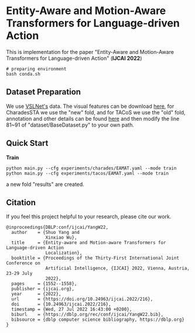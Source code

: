 # Entity-Aware and Motion-Aware Transformers for Language-driven Action

This is implementation for the paper "Entity-Aware and Motion-Aware Transformers for Language-driven Action" (**IJCAI 2022**)

```shell
# preparing environment
bash conda.sh
```

## Dataset Preparation
We use [VSLNet's](https://github.com/IsaacChanghau/VSLNet) data. The visual features can be download [here](https://app.box.com/s/h0sxa5klco6qve5ahnz50ly2nksmuedw), for CharadesSTA we use the "new" fold, and for TACoS we use the "old" fold, annotation and other details can be found [here](https://github.com/IsaacChanghau/VSLNet/tree/master/prepare)
and then modify the line 81~91 of "dataset/BaseDataset.py" to your own path.

## Quick Start
**Train**
```shell script
python main.py --cfg experiments/charades/EAMAT.yaml --mode train
python main.py --cfg experiments/tacos/EAMAT.yaml --mode train
```
a new fold "results" are created.

## Citation
If you feel this project helpful to your research, please cite our work.
```
@inproceedings{DBLP:conf/ijcai/YangW22,
  author    = {Shuo Yang and
               Xinxiao Wu},
  title     = {Entity-aware and Motion-aware Transformers for Language-driven Action
               Localization},
  booktitle = {Proceedings of the Thirty-First International Joint Conference on
               Artificial Intelligence, {IJCAI} 2022, Vienna, Austria, 23-29 July
               2022},
  pages     = {1552--1558},
  publisher = {ijcai.org},
  year      = {2022},
  url       = {https://doi.org/10.24963/ijcai.2022/216},
  doi       = {10.24963/ijcai.2022/216},
  timestamp = {Wed, 27 Jul 2022 16:43:00 +0200},
  biburl    = {https://dblp.org/rec/conf/ijcai/YangW22.bib},
  bibsource = {dblp computer science bibliography, https://dblp.org}
}
```
